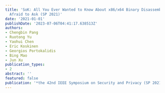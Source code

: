 ```yaml
---
title: 'SoK: All You Ever Wanted to Know About x86/x64 Binary Disassembly But Were
  Afraid to Ask (SP 2021)'
date: '2021-01-01'
publishDate: '2023-07-06T04:41:17.638513Z'
authors:
- Chengbin Pang
- Ruotong Yu
- Yaohui Chen
- Eric Koskinen
- Georgios Portokalidis
- Bing Mao
- Jun Xu
publication_types:
- 2
abstract: ''
featured: false
publication: '*the 42nd IEEE Symposium on Security and Privacy (SP 2021)*'
---
```


